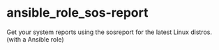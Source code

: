 # ansible_role_sos-report
Get your system reports using the sosreport for the latest Linux distros. (with a Ansible role)
